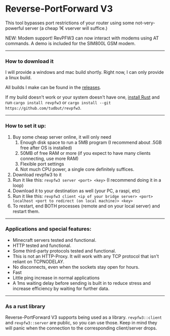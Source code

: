  Reverse-PortForward V3
========================

This tool bypasses port restrictions of your router using some not-very-powerful
server (a cheap 1€ vserver will suffice.)

NEW: Modem support! RevPFW3 can now interact with modems using AT commands. A demo
is included for the SIM800L GSM modem.

---

### How to download it

I will provide a windows and mac build shortly. Right now, I can only provide a linux
build.

All builds I make can be found in the
[releases](https://github.com/tudbut/revpfw3/releases/latest).

If my build doesn't work or your system doesn't have one, [install
Rust](https://rustup.rs) and run `cargo install revpfw3` or `cargo install --git
https://github.com/tudbut/revpfw3`.

---

### How to set it up:

1. Buy some cheap server online, it will only need
   1. Enough disk space to run a 5MB program (I recommend about .5GB free after
      OS is installed)
   2. 50MB of free RAM or more (if you expect to have many clients connecting, 
      use more RAM)
   3. Flexible port settings
   4. Not much CPU power, a single core definitely suffices.
2. Download revpfw3 to it
3. Run it like this: `revpfw3 server <port> <key>` (I recommend doing it in a
   loop)
4. Download it to your destination as well (your PC, a raspi, etc)
5. Run it like this: `revpfw3 client <ip of your bridge server> <port> localhost
   <port to redirect (on local machine)> <key>`
6. To restart, end BOTH processes (remote and on your local server) and restart
   them.

---

### Applications and special features:

- Minecraft servers tested and functional.
- HTTP tested and functional.
- Some third-party protocols tested and functional.
- This is not an HTTP-Proxy. It will work with any TCP protocol that isn't
  reliant on TCPNODELAY.
- No disconnects, even when the sockets stay open for hours.
- Fast
- Little ping increase in normal applications
- A 1ms waiting delay before sending is built in to reduce stress and increase
  efficiency by waiting for further data.

---

### As a rust library

Reverse-PortForward V3 supports being used as a library. `revpfw3::client` and
`revpfw3::server` are public, so you can use those. Keep in mind they will panic
when the connection to the corresponding client/server drops.


